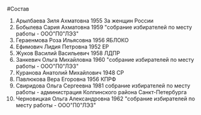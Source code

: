 #Состав
1. Арылбаева Зиля Ахматовна 1955 За женщин России
2. Бобылева Сария Ахматовна 1959 \"собрание избирателей по месту работы - ООО\"П0\"ЛЭЗ\"
3. Гераенмова Роза Ильясовна 1956 ЯБЛОКО
4. Ефимович Лидия Петровна 1952 ЕР
5. Жуков Василий Васильевич 1958 ЛДПР
6. Занкевич Ольга Михайловна 1960 \"собрание избирателей по месту работы - ООО\"П0\"ЛЭЗ\"
7. Куранова Анатолий Михайлович 1948 СР
8. Павлюкова Вера Егоровна 1956 КПРФ
9. Свиридова Ольга Сергеевна 1981 собрание избирателей по месту работы - администрация Колпинского района Санкт-Петербурга
10. Черновицкая Ольга Александровна 1962 \"собрание избирателей по месту работы - ООО\"П0\"ЛЭЗ\"
